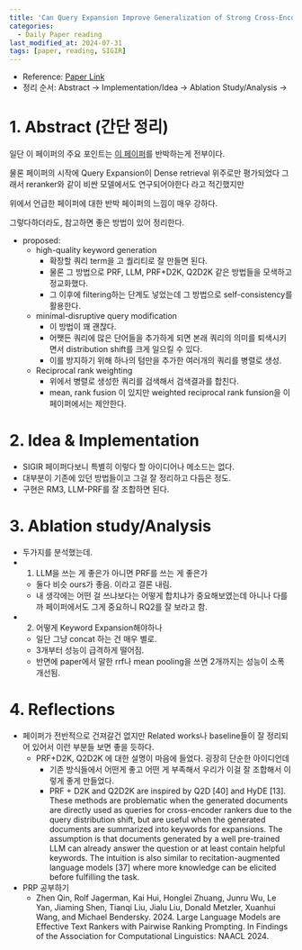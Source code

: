 ```yaml
---
title: 'Can Query Expansion Improve Generalization of Strong Cross-Encoder Rankers?'
categories:
  - Daily Paper reading
last_modified_at: 2024-07-31
tags: [paper, reading, SIGIR]
---
```


* Reference: [Paper Link](http://arxiv.org/abs/2311.09175)
* 정리 순서: Abstract → Implementation/Idea → Ablation Study/Analysis → 

# 1. Abstract (간단 정리)
일단 이 페이퍼의 주요 포인트는 [이 페이퍼](https://aclanthology.org/2024.findings-eacl.134/)를 반박하는게 전부이다.

물론 페이퍼의 시작에 Query Expansion이 Dense retrieval 위주로만 평가되었다 그래서 reranker와 같이 비싼 모델에서도 연구되어야한다 라고 적긴했지만 

위에서 언급한 페이퍼에 대한 반박 페이퍼의 느낌이 매우 강하다.

그렇다하더라도, 참고하면 좋은 방법이 있어 정리한다.

* proposed:
  * high-quality keyword generation
    * 확장할 쿼리 term을 고 퀄리티로 잘 만들면 된다.
    * 물론 그 방법으로 PRF, LLM, PRF+D2K, Q2D2K 같은 방법들을 모색하고 정교화했다.
    * 그 이후에 filtering하는 단계도 넣었는데 그 방법으로 self-consistency를 활용한다.
  * minimal-disruptive query modification
    * 이 방법이 꽤 괜찮다.
    * 어쨋든 쿼리에 많은 단어들을 추가하게 되면 본래 쿼리의 의미를 퇴색시키면서 distribution shift를 크게 일으킬 수 있다.
    * 이를 방지하기 위해 하나의 텀만을 추가한 여러개의 쿼리를 병렬로 생성.
  * Reciprocal rank weighting
    * 위에서 병렬로 생성한 쿼리를 검색해서 검색결과를 합친다.
    * mean, rank fusion 이 있지만 weighted reciprocal rank funsion을 이페이퍼에서는 제안한다.

# 2. Idea & Implementation
* SIGIR 페이퍼다보니 특별히 이렇다 할 아이디어나 메소드는 없다.
* 대부분이 기존에 있던 방법들이고 그걸 잘 정리하고 다듬은 정도.
* 구현은 RM3, LLM-PRF를 잘 조합하면 된다.

# 3. Ablation study/Analysis
* 두가지를 분석했는데.
* 1. LLM을 쓰는 게 좋은가 아니면 PRF를 쓰는 게 좋은가
  * 둘다 비슷 ours가 좋음. 이라고 결론 내림.
  * 내 생각에는 어떤 걸 쓰냐보다는 어떻게 합치냐가 중요해보였는데 아니나 다를까 페이퍼에서도 그게 중요하니 RQ2를 잘 보라고 함.
* 2. 어떻게 Keyword Expansion해야하나
  * 일단 그냥 concat 하는 건 매우 별로.
  * 3개부터 성능이 급격하게 떨어짐.
  * 반면에 paper에서 말한 rrf나 mean pooling을 쓰면 2개까지는 성능이 소폭 개선됨.


# 4. Reflections
* 페이퍼가 전반적으로 건져갈건 없지만 Related works나 baseline들이 잘 정리되어 있어서 이런 부분들 보면 좋을 듯하다.
  * PRF+D2K, Q2D2K 에 대한 설명이 마음에 들었다. 굉장히 단순한 아이디언데 
    * 기존 방식들에서 어떤게 좋고 어떤 게 부족해서 우리가 이걸 잘 조합해서 이렇게 좋게 만들었다.
    * PRF + D2K and Q2D2K are inspired by Q2D [40] and HyDE [13]. These methods are problematic when the generated documents are directly used as queries for cross-encoder rankers due to the query distribution shift, but are useful when the generated documents are summarized into keywords for expansions. The assumption is that documents generated by a well pre-trained LLM can already answer the question or at least contain helpful keywords. The intuition is also similar to recitation-augmented language models [37] where more knowledge can be elicited before fulfilling the task.
* PRP 공부하기
  * Zhen Qin, Rolf Jagerman, Kai Hui, Honglei Zhuang, Junru Wu, Le Yan, Jiaming Shen, Tianqi Liu, Jialu Liu, Donald Metzler, Xuanhui Wang, and Michael Bendersky. 2024. Large Language Models are Effective Text Rankers with Pairwise Ranking Prompting. In Findings of the Association for Computational Linguistics: NAACL 2024. 

